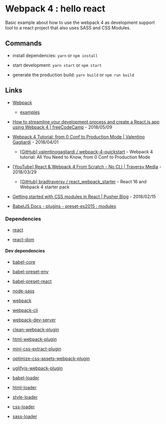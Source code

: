# Webpack 4 : hello react

Basic example about how to use the webpack 4 as development support tool to a react project that also uses SASS and CSS Modules.


## Commands

* install dependencies: `yarn` or `npm install`

* start development:  `yarn start` or `npm start`

* generate the production build: `yarn build` or `npm run build`


## Links

* [Webpack](https://webpack.js.org/)

  * [examples](https://github.com/webpack/webpack/tree/master/examples)

* [How to streamline your development process and create a React.js app using Webpack 4 | freeCodeCamp](https://medium.freecodecamp.org/how-to-develop-react-js-apps-fast-using-webpack-4-3d772db957e4) - 2018/05/09

* [Webpack 4 Tutorial: from 0 Conf to Production Mode | Valentino Gagliardi](https://www.valentinog.com/blog/webpack-4-tutorial/) - 2018/04/01

  * [[GitHub] valentinogagliardi / webpack-4-quickstart](https://github.com/valentinogagliardi/webpack-4-quickstart) - Webpack 4 tutorial: All You Need to Know, from 0 Conf to Production Mode

* [[YouTube] React & Webpack 4 From Scratch - No CLI | Traversy Media](https://www.youtube.com/watch?v=deyxI-6C2u4) - 2018/03/29

  * [[GitHub] bradtraversy / react_webpack_starter](https://github.com/bradtraversy/react_webpack_starter) - React 16 and Webpack 4 starter pack

* [Getting started with CSS modules in React | Pusher Blog](https://blog.pusher.com/css-modules-react/) - 2018/02/15

* [BabelJS Docs - plugins - preset-es2015 : modules](https://babeljs.io/docs/plugins/preset-es2015/#modules)


### Dependencies

* [react](https://www.npmjs.com/package/react)
  
* [react-dom](https://www.npmjs.com/package/react-dom)

#### Dev dependencies

* [babel-core](https://www.npmjs.com/package/babel-core)

* [babel-preset-env](https://www.npmjs.com/package/babel-preset-env)

* [babel-preset-react](https://www.npmjs.com/package/babel-preset-react)

* [node-sass](node-sass)

* [webpack](https://www.npmjs.com/package/webpack)

* [webpack-cli](https://www.npmjs.com/package/webpack-cli)

* [webpack-dev-server](https://www.npmjs.com/package/webpack-dev-server)

* [clean-webpack-plugin](https://www.npmjs.com/package/clean-webpack-plugin)

* [html-webpack-plugin](https://www.npmjs.com/package/html-webpack-plugin)

* [mini-css-extract-plugin](https://www.npmjs.com/package/mini-css-extract-plugin)

* [optimize-css-assets-webpack-plugin](https://www.npmjs.com/package/optimize-css-assets-webpack-plugin)

* [uglifyjs-webpack-plugin](https://www.npmjs.com/package/uglifyjs-webpack-plugin)

* [babel-loader](https://www.npmjs.com/package/babel-loader)

* [html-loader](https://www.npmjs.com/package/html-loader)

* [style-loader](https://www.npmjs.com/package/style-loader)

* [css-loader](https://www.npmjs.com/package/css-loader)

* [sass-loader](https://www.npmjs.com/package/sass-loader)
